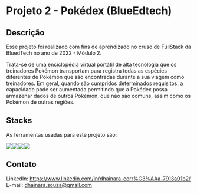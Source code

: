 # Projeto 2 - Pokédex (BlueEdtech)
##  Descrição
Esse projeto foi realizado com fins de aprendizado no cruso de FullStack da BluedTech no ano de 2022 - Módulo 2.

Trata-se de uma enciclopédia virtual portátil de alta tecnologia que os treinadores Pokémon transportam para registra todas as espécies diferentes de Pokémon que são encontradas durante a sua viagem como treinadores. 
Em geral, quando são cumpridos determinados requisitos, a capacidade pode ser aumentada permitindo que a Pokédex possa armazenar dados de outros Pokémon, que não são comuns, assim como os Pokémon de outras regiões.

## Stacks
As ferramentas usadas para este projeto são:
<div style="display:flex">
    <img src="https://img.icons8.com/color/48/000000/javascript--v1.png"/>
    <img src="https://img.icons8.com/color/48/000000/html-5--v2.png"/>
    <img src="https://img.icons8.com/color/48/000000/css3.png"/>
    <img src="https://img.icons8.com/color/48/000000/nodejs.png"/>
</div>

## Contato
LinkedIn: https://www.linkedin.com/in/dhainara-corr%C3%AAa-7913a01b2/
E-mail: dhainara.souza@gmail.com
